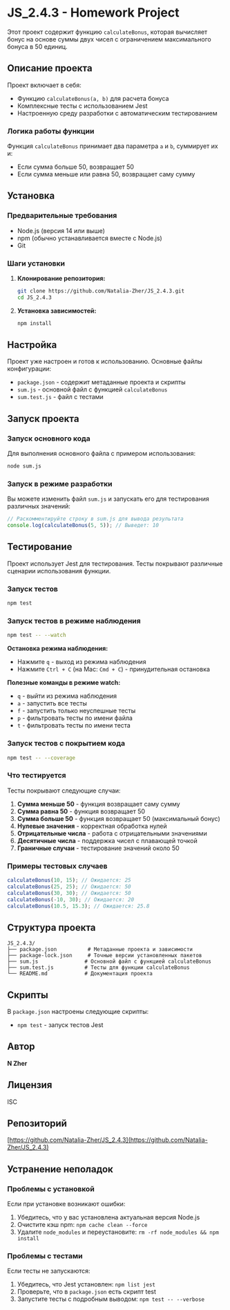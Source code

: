 # JS_2.4.3 - Homework Project

Этот проект содержит функцию `calculateBonus`, которая вычисляет бонус на основе суммы двух чисел с ограничением максимального бонуса в 50 единиц.

## Описание проекта

Проект включает в себя:

- Функцию `calculateBonus(a, b)` для расчета бонуса
- Комплексные тесты с использованием Jest
- Настроенную среду разработки с автоматическим тестированием

### Логика работы функции

Функция `calculateBonus` принимает два параметра `a` и `b`, суммирует их и:

- Если сумма больше 50, возвращает 50
- Если сумма меньше или равна 50, возвращает саму сумму

## Установка

### Предварительные требования

- Node.js (версия 14 или выше)
- npm (обычно устанавливается вместе с Node.js)
- Git

### Шаги установки

1. **Клонирование репозитория:**

   ```bash
   git clone https://github.com/Natalia-Zher/JS_2.4.3.git
   cd JS_2.4.3
   ```

2. **Установка зависимостей:**
   ```bash
   npm install
   ```

## Настройка

Проект уже настроен и готов к использованию. Основные файлы конфигурации:

- `package.json` - содержит метаданные проекта и скрипты
- `sum.js` - основной файл с функцией `calculateBonus`
- `sum.test.js` - файл с тестами

## Запуск проекта

### Запуск основного кода

Для выполнения основного файла с примером использования:

```bash
node sum.js
```

### Запуск в режиме разработки

Вы можете изменить файл `sum.js` и запускать его для тестирования различных значений:

```javascript
// Раскомментируйте строку в sum.js для вывода результата
console.log(calculateBonus(5, 5)); // Выведет: 10
```

## Тестирование

Проект использует Jest для тестирования. Тесты покрывают различные сценарии использования функции.

### Запуск тестов

```bash
npm test
```

### Запуск тестов в режиме наблюдения

```bash
npm test -- --watch
```

**Остановка режима наблюдения:**

- Нажмите `q` - выход из режима наблюдения
- Нажмите `Ctrl + C` (на Mac: `Cmd + C`) - принудительная остановка

**Полезные команды в режиме watch:**

- `q` - выйти из режима наблюдения
- `a` - запустить все тесты
- `f` - запустить только неуспешные тесты
- `p` - фильтровать тесты по имени файла
- `t` - фильтровать тесты по имени теста

### Запуск тестов с покрытием кода

```bash
npm test -- --coverage
```

### Что тестируется

Тесты покрывают следующие случаи:

1. **Сумма меньше 50** - функция возвращает саму сумму
2. **Сумма равна 50** - функция возвращает 50
3. **Сумма больше 50** - функция возвращает 50 (максимальный бонус)
4. **Нулевые значения** - корректная обработка нулей
5. **Отрицательные числа** - работа с отрицательными значениями
6. **Десятичные числа** - поддержка чисел с плавающей точкой
7. **Граничные случаи** - тестирование значений около 50

### Примеры тестовых случаев

```javascript
calculateBonus(10, 15); // Ожидается: 25
calculateBonus(25, 25); // Ожидается: 50
calculateBonus(30, 30); // Ожидается: 50
calculateBonus(-10, 30); // Ожидается: 20
calculateBonus(10.5, 15.3); // Ожидается: 25.8
```

## Структура проекта

```
JS_2.4.3/
├── package.json          # Метаданные проекта и зависимости
├── package-lock.json     # Точные версии установленных пакетов
├── sum.js               # Основной файл с функцией calculateBonus
├── sum.test.js          # Тесты для функции calculateBonus
└── README.md            # Документация проекта
```

## Скрипты

В `package.json` настроены следующие скрипты:

- `npm test` - запуск тестов Jest

## Автор

**N Zher**

## Лицензия

ISC

## Репозиторий

[https://github.com/Natalia-Zher/JS_2.4.3](https://github.com/Natalia-Zher/JS_2.4.3)

## Устранение неполадок

### Проблемы с установкой

Если при установке возникают ошибки:

1. Убедитесь, что у вас установлена актуальная версия Node.js
2. Очистите кэш npm: `npm cache clean --force`
3. Удалите `node_modules` и переустановите: `rm -rf node_modules && npm install`

### Проблемы с тестами

Если тесты не запускаются:

1. Убедитесь, что Jest установлен: `npm list jest`
2. Проверьте, что в `package.json` есть скрипт test
3. Запустите тесты с подробным выводом: `npm test -- --verbose`
